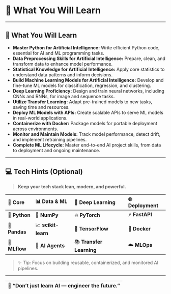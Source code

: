 # 🧠 What You Will Learn
---
## 🧩 What You Will Learn

- **Master Python for Artificial Intelligence:** Write efficient Python code, essential for AI and ML programming tasks.
- **Data Preprocessing Skills for Artificial Intelligence:** Prepare, clean, and transform data to enhance model performance.
- **Statistical Knowledge for Artificial Intelligence:** Apply core statistics to understand data patterns and inform decisions.
- **Build Machine Learning Models for Artificial Intelligence:** Develop and fine-tune ML models for classification, regression, and clustering.
- **Deep Learning Proficiency:** Design and train neural networks, including CNNs and RNNs, for image and sequence tasks.
- **Utilize Transfer Learning:** Adapt pre-trained models to new tasks, saving time and resources.
- **Deploy ML Models with APIs:** Create scalable APIs to serve ML models in real-world applications.
- **Containerize with Docker:** Package models for portable deployment across environments.
- **Monitor and Maintain Models:** Track model performance, detect drift, and implement retraining pipelines.
- **Complete ML Lifecycle:** Master end-to-end AI project skills, from data to deployment and ongoing maintenance.

---

## 💻 Tech Hints (Optional)

> **Keep your tech stack lean, modern, and powerful.**

| 🔧 Core | 📊 Data & ML | 🧠 Deep Learning | 🌐 Deployment |
|:--|:--|:--|:--|
| 🐍 **Python** | 🧮 **NumPy** | 🔥 **PyTorch** | ⚡ **FastAPI** |
| 📘 **Pandas** | 📈 **scikit-learn** | 🧬 **TensorFlow** | 🐳 **Docker** |
| 🧩 **MLflow** | 🧠 **AI Agents** | 📚 **Transfer Learning** | ☁️ **MLOps** |

> ✨ *Tip:* Focus on building reusable, containerized, and monitored AI pipelines.

---

| 🧠 **“Don’t just learn AI — engineer the future.”** |
|:--:|
